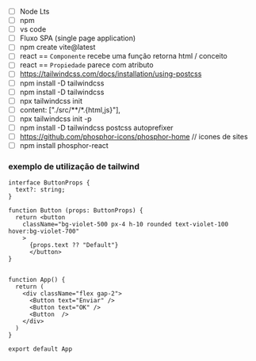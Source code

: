 - [ ] Node Lts
- [ ] npm
- [ ] vs code
- [ ] Fluxo SPA (single page application)
- [ ] npm create vite@latest
- [ ] react == `Componente` recebe uma função retorna html / conceito
- [ ] react == `Propiedade` parece com atributo
- [ ] https://tailwindcss.com/docs/installation/using-postcss
- [ ] npm install -D tailwindcss
- [ ] npm install -D tailwindcss
- [ ] npx tailwindcss init
- [ ] content: ["./src/**/*.{html,js}"],
- [ ] npx tailwindcss init -p
- [ ] npm install -D tailwindcss postcss autoprefixer
- [ ] https://github.com/phosphor-icons/phosphor-home // icones de sites
- [ ] npm install phosphor-react

### exemplo de utilização de tailwind
```
interface ButtonProps {
  text?: string;
}

function Button (props: ButtonProps) {
  return <button
    className="bg-violet-500 px-4 h-10 rounded text-violet-100 hover:bg-violet-700"
    >
      {props.text ?? "Default"}
      </button>
}


function App() {
  return (
    <div className="flex gap-2">
      <Button text="Enviar" />
      <Button text="OK" />
      <Button  />
    </div>
  )
}

export default App
```